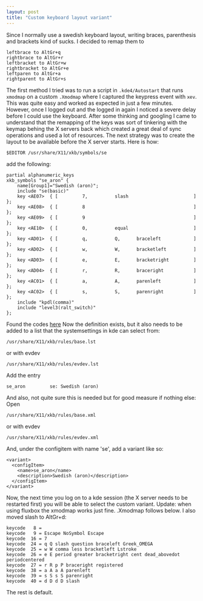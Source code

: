 ```yaml
---
layout: post
title: "Custom keyboard layout variant"
---
```


Since I normally use a swedish keyboard layout, writing braces,
parenthesis and brackets kind of sucks. I decided to remap them to

    leftbrace to AltGr+q  
    rightbrace to AltGr+r  
    leftbracket to AltGr+w  
    rightbracket to AltGr+e  
    leftparen to AltGr+a  
    rightparent to AltGr+s  


The first method I tried was to run a script in ``.kde4/Autostart`` that
runs ``xmodmap`` on a custom ``.Xmodmap`` where I captured the keypress
event with ``xev``. This was quite easy and worked as expected in just a
few minutes. However, once I logged out and the logged in again I
noticed a severe delay before I could use the keyboard. After some
thinking and googling I came to understand that the remapping of the
keys was sort of tinkering with the keymap behing the X servers back
which created a great deal of sync operations and used a lot of
resources.  The next strategy was to create the layout to be available
before the X server starts. Here is how:

``$EDITOR /usr/share/X11/xkb/symbols/se``

add the following:


    partial alphanumeric_keys
    xkb_symbols "se_aron" {
        name[Group1]="Swedish (aron)";
        include "se(basic)"
        key <AE07>  { [         7,          slash                        ]  };
        key <AE08>  { [         8                                        ]  };
        key <AE09>  { [         9                                        ]  };
        key <AE10>  { [         0,          equal                        ]  };
        key <AD01>  { [         q,          Q,      braceleft            ]  };
        key <AD02>  { [         w,          W,      bracketleft          ]  };
        key <AD03>  { [         e,          E,      bracketright         ]  };
        key <AD04>  { [         r,          R,      braceright           ]  };
        key <AC01>  { [         a,          A,      parenleft            ]  };
        key <AC02>  { [         s,          S,      parenright           ]  };
        include "kpdl(comma)"
        include "level3(ralt_switch)"
    };


Found the codes <a
href="http://hack.org/mc/images/hhkb-names.png">here</a> Now the
definition exists, but it also needs to be added to a list that the
systemsettings in kde can select from:

    /usr/share/X11/xkb/rules/base.lst

or with evdev

    /usr/share/X11/xkb/rules/evdev.lst

Add the entry

    se_aron         se: Swedish (aron)

And also, not quite sure this is needed but for good measure if nothing else:
Open

    /usr/share/X11/xkb/rules/base.xml

or with evdev

    /usr/share/X11/xkb/rules/evdev.xml

And, under the configitem with name 'se', add a variant like so:

    <variant>
      <configItem>
        <name>se_aron</name>
        <description>Swedish (aron)</description>
      </configItem>
    </variant>

Now, the next time you log on to a kde session (the X server needs to
be restarted first) you will be able to select the custom variant.
Update: when using fluxbox the xmodmap works just fine. .Xmodmap
follows below. I also moved slash to AltGr+d:

    keycode   8 =
    keycode   9 = Escape NoSymbol Escape
    keycode  16 = 7
    keycode  24 = q Q slash question braceleft Greek_OMEGA
    keycode  25 = w W comma less bracketleft Lstroke
    keycode  26 = e E period greater bracketright cent dead_abovedot periodcentered
    keycode  27 = r R p P braceright registered
    keycode  38 = a A a A parenleft
    keycode  39 = s S s S parenright
    keycode  40 = d D d D slash


The rest is default. 
